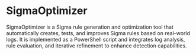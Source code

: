 # SigmaOptimizer
SigmaOptimizer is a Sigma rule generation and optimization tool that automatically creates, tests, and improves Sigma rules based on real-world logs. It is implemented as a PowerShell script and integrates log analysis, rule evaluation, and iterative refinement to enhance detection capabilities.
